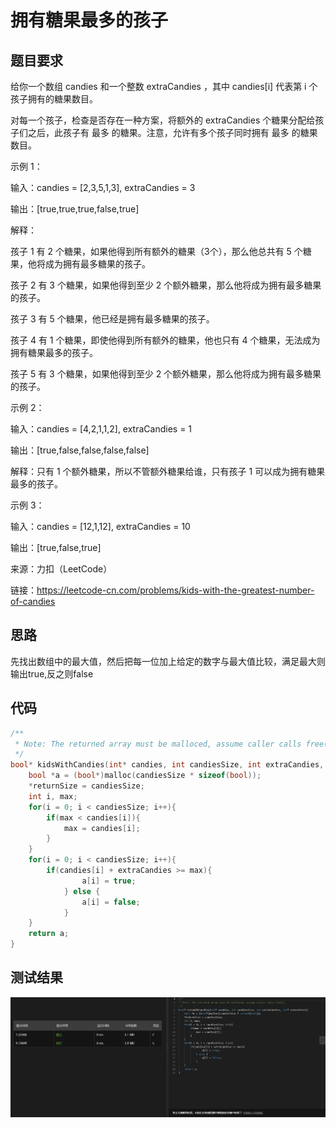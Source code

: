 # 拥有糖果最多的孩子
## 题目要求
给你一个数组 candies 和一个整数 extraCandies ，其中 candies[i] 代表第 i 个孩子拥有的糖果数目。

对每一个孩子，检查是否存在一种方案，将额外的 extraCandies 个糖果分配给孩子们之后，此孩子有 最多 的糖果。注意，允许有多个孩子同时拥有 最多 的糖果数目。

示例 1：

输入：candies = [2,3,5,1,3], extraCandies = 3

输出：[true,true,true,false,true] 

解释：

孩子 1 有 2 个糖果，如果他得到所有额外的糖果（3个），那么他总共有 5 个糖果，他将成为拥有最多糖果的孩子。

孩子 2 有 3 个糖果，如果他得到至少 2 个额外糖果，那么他将成为拥有最多糖果的孩子。

孩子 3 有 5 个糖果，他已经是拥有最多糖果的孩子。

孩子 4 有 1 个糖果，即使他得到所有额外的糖果，他也只有 4 个糖果，无法成为拥有糖果最多的孩子。

孩子 5 有 3 个糖果，如果他得到至少 2 个额外糖果，那么他将成为拥有最多糖果的孩子。

示例 2：

输入：candies = [4,2,1,1,2], extraCandies = 1

输出：[true,false,false,false,false] 

解释：只有 1 个额外糖果，所以不管额外糖果给谁，只有孩子 1 可以成为拥有糖果最多的孩子。

示例 3：

输入：candies = [12,1,12], extraCandies = 10

输出：[true,false,true]

来源：力扣（LeetCode）

链接：https://leetcode-cn.com/problems/kids-with-the-greatest-number-of-candies
## 思路
先找出数组中的最大值，然后把每一位加上给定的数字与最大值比较，满足最大则输出true,反之则false
## 代码
```c
/**
 * Note: The returned array must be malloced, assume caller calls free().
 */
bool* kidsWithCandies(int* candies, int candiesSize, int extraCandies, int* returnSize){
    bool *a = (bool*)malloc(candiesSize * sizeof(bool));
    *returnSize = candiesSize;
    int i, max;
    for(i = 0; i < candiesSize; i++){
        if(max < candies[i]){
            max = candies[i];
        }
    } 
    for(i = 0; i < candiesSize; i++){
        if(candies[i] + extraCandies >= max){
                a[i] = true;
            } else {
                a[i] = false;
            }    
    }
    return a;
}
```
## 测试结果
![拥有糖果最多的孩子](https://github.com/xycg529/Summer/blob/master/1.%E7%AE%97%E6%B3%95/%E6%8B%A5%E6%9C%89%E7%B3%96%E6%9E%9C%E6%9C%80%E5%A4%9A%E7%9A%84%E5%AD%A9%E5%AD%90.JPG)
